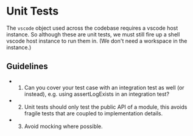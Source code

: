 # Unit Tests

The `vscode` object used across the codebase requires a vscode host instance.
So although these are unit tests, we must still fire up a shell vscode host instance to run them in.
(We don't need a workspace in the instance.)

## Guidelines

- 1. Can you cover your test case with an integration test as well (or instead), e.g. using assertLogExists in an integration test?

- 2. Unit tests should only test the public API of a module, this avoids fragile tests that are coupled to implementation details.

- 3. Avoid mocking where possible.
